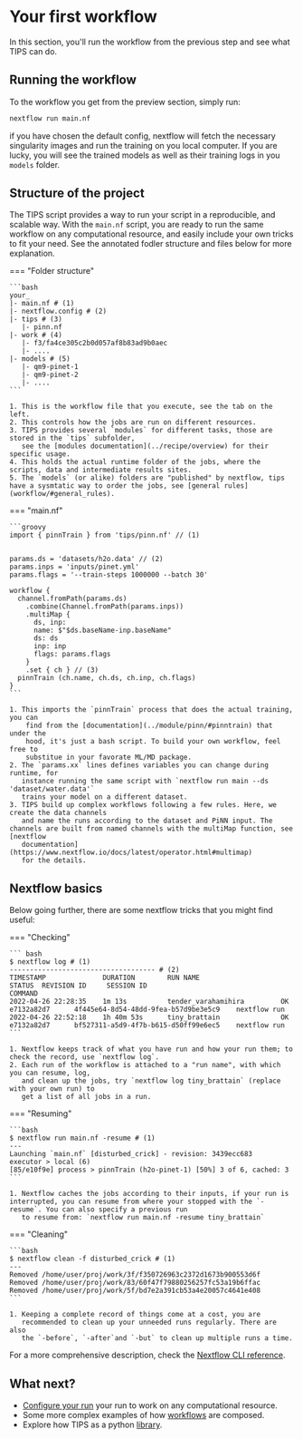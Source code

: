 # Your first workflow

In this section, you'll run the workflow from the previous step and see what
TIPS can do.

## Running the workflow

To the workflow you get from the preview section, simply run:

```bash
nextflow run main.nf
```

if you have chosen the default config, nextflow will fetch the necessary
singularity images and run the training on you local computer. If you are lucky,
you will see the trained models as well as their training logs in you `models`
folder.

## Structure of the project

The TIPS script provides a way to run your script in a reproducible, and
scalable way. With the `main.nf` script, you are ready to run the same workflow
on any computational resource, and easily include your own tricks to fit your
need. See the annotated fodler structure and files below for more explanation.

=== "Folder structure"

    ```bash
    your_
    |- main.nf # (1)
    |- nextflow.config # (2)
    |- tips # (3)
       |- pinn.nf 
    |- work # (4)
       |- f3/fa4ce305c2b0d057af8b83ad9b0aec
       |- ....
    |- models # (5)
       |- qm9-pinet-1
       |- qm9-pinet-2
       |- ....
    ```

    1. This is the workflow file that you execute, see the tab on the left.
    2. This controls how the jobs are run on different resources.
    3. TIPS provides several `modules` for different tasks, those are stored in the `tips` subfolder,
       see the [modules documentation](../recipe/overview) for their specific usage. 
    4. This holds the actual runtime folder of the jobs, where the scripts, data and intermediate results sites.
    5. The `models` (or alike) folders are "published" by nextflow, tips have a sysmtatic way to order the jobs, see [general rules](workflow/#general_rules).

=== "main.nf"

    ```groovy
    import { pinnTrain } from 'tips/pinn.nf' // (1)


    params.ds = 'datasets/h2o.data' // (2)
    params.inps = 'inputs/pinet.yml'
    params.flags = '--train-steps 1000000 --batch 30' 

    workflow {
      channel.fromPath(params.ds) 
        .combine(Channel.fromPath(params.inps))
        .multiMap {
          ds, inp:
          name: $"$ds.baseName-inp.baseName"
          ds: ds
          inp: inp
          flags: params.flags
        }
        .set { ch } // (3)
      pinnTrain (ch.name, ch.ds, ch.inp, ch.flags)
    }
    ```

    1. This imports the `pinnTrain` process that does the actual training, you can
        find from the [documentation](../module/pinn/#pinntrain) that under the 
        hood, it's just a bash script. To build your own workflow, feel free to
        substitue in your favorate ML/MD package.
    2. The `params.xx` lines defines variables you can change during runtime, for
       instance running the same script with `nextflow run main --ds 'dataset/water.data'` 
       trains your model on a different dataset.
    3. TIPS build up complex workflows following a few rules. Here, we create the data channels
       and name the runs according to the dataset and PiNN input. The channels are built from named channels with the multiMap function, see [nextflow
       documentation](https://www.nextflow.io/docs/latest/operator.html#multimap)
       for the details.

## Nextflow basics

Below going further, there are some nextflow tricks that you might find useful:

=== "Checking"

    ``` bash
    $ nextflow log # (1)
    ------------------------------------ # (2)
    TIMESTAMP              DURATION        RUN NAME                    STATUS  REVISION ID     SESSION ID                              COMMAND
    2022-04-26 22:28:35    1m 13s          tender_varahamihira         OK      e7132a82d7      4f445e64-8d54-48dd-9fea-b57d9be3e5c9    nextflow run
    2022-04-26 22:52:18    1h 40m 53s      tiny_brattain               OK      e7132a82d7      bf527311-a5d9-4f7b-b615-d50ff99e6ec5    nextflow run
    ```

    1. Nextflow keeps track of what you have run and how your run them; to check the record, use `nextflow log`.
    2. Each run of the workflow is attached to a "run name", with which you can resume, log, 
       and clean up the jobs, try `nextflow log tiny_brattain` (replace with your own run) to 
       get a list of all jobs in a run.

=== "Resuming"

    ```bash
    $ nextflow run main.nf -resume # (1)
    ---
    Launching `main.nf` [disturbed_crick] - revision: 3439ecc683
    executor > local (6)
    [85/e10f9e] process > pinnTrain (h2o-pinet-1) [50%] 3 of 6, cached: 3
    ```
    
    1. Nextflow caches the jobs according to their inputs, if your run is interrupted, you can resume from where your stopped with the `-resume`. You can also specify a previous run 
       to resume from: `nextflow run main.nf -resume tiny_brattain`

=== "Cleaning"

    ```bash
    $ nextflow clean -f disturbed_crick # (1)
    --- 
    Removed /home/user/proj/work/3f/f350726963c2372d1673b900553d6f
    Removed /home/user/proj/work/83/60f47f79880256257fc53a19b6ffac
    Removed /home/user/proj/work/5f/bd7e2a391cb53a4e20057c4641e408
    ```
    
    1. Keeping a complete record of things come at a cost, you are 
       recommended to clean up your unneeded runs regularly. There are also 
       the `-before`, `-after`and `-but` to clean up multiple runs a time.

For a more comprehensive description, check the [Nextflow CLI
reference](https://www.nextflow.io/docs/latest/cli.html).

## What next?

- [Configure your run](configure) your run to work on any computational
  resource.
- Some more complex examples of how [workflows](../../recipe/overview) are
  composed.
- Explore how TIPS as a python [library](../../library).
